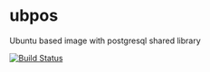 # ubpos
Ubuntu based image with postgresql shared library

[![Build Status](https://travis-ci.org/ernestas-poskus/ubpos.svg?branch=master)](https://travis-ci.org/ernestas-poskus/ubpos)
